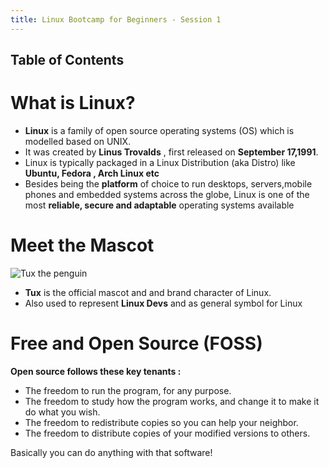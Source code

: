 ```yaml
---
title: Linux Bootcamp for Beginners - Session 1
---
```


## Table of Contents
<!-- toc --> 

# What is Linux?
- **Linux** is a family of open source operating systems (OS) which is modelled based on UNIX.
- It was created by **Linus Trovalds** , first released on **September 17,1991**.
- Linux is typically packaged in a Linux Distribution (aka Distro) like **Ubuntu, Fedora , Arch Linux etc**
- Besides being the **platform** of choice to run desktops, servers,mobile phones and embedded systems across the globe, Linux is one of the most **reliable, secure and adaptable** operating systems available
# Meet the Mascot
![Tux the penguin](https://upload.wikimedia.org/wikipedia/commons/thumb/3/35/Tux.svg/150px-Tux.svg.png)

- **Tux** is the official mascot and and brand character of Linux.
- Also used to represent **Linux Devs**  and as general symbol for Linux


# Free and Open Source (FOSS)

**Open source follows these key tenants :** 


- The freedom to run the program, for any purpose.
- The freedom to study how the program works, and change it to make it do what you wish.
- The freedom to redistribute copies so you can help your neighbor.
- The freedom to distribute copies of your modified versions to others.

Basically you can do anything with that software!


